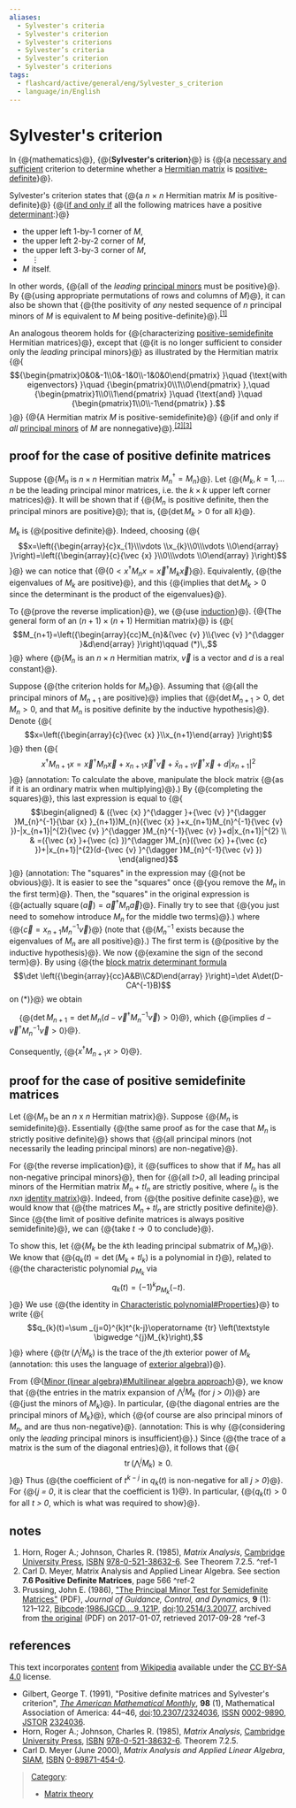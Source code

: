 ```yaml
---
aliases:
  - Sylvester's criteria
  - Sylvester's criterion
  - Sylvester's criterions
  - Sylvester’s criteria
  - Sylvester’s criterion
  - Sylvester’s criterions
tags:
  - flashcard/active/general/eng/Sylvester_s_criterion
  - language/in/English
---
```


# Sylvester's criterion

In {@{mathematics}@}, {@{__Sylvester's criterion__}@} is {@{a [necessary and sufficient](necessary%20and%20sufficient%20condition.md) criterion to determine whether a [Hermitian matrix](Hermitian%20matrix.md) is [positive-definite](definite%20matrix.md)}@}. <!--SR:!2026-02-01,245,330!2026-02-22,261,330!2025-10-03,148,310-->

Sylvester's criterion states that {@{a _n_ × _n_ Hermitian matrix _M_ is positive-definite}@} {@{[if and only if](if%20and%20only%20if.md) all the following matrices have a positive [determinant](determinant.md):}@} <!--SR:!2026-03-27,287,330!2026-03-25,285,330-->

- the upper left 1-by-1 corner of _M_,
- the upper left 2-by-2 corner of _M_,
- the upper left 3-by-3 corner of _M_,
- ${}\quad \vdots$
- _M_ itself.

In other words, {@{all of the _leading_ [principal minors](principal%20minor.md) must be positive}@}. By {@{using appropriate permutations of rows and columns of _M_}@}, it can also be shown that {@{the positivity of _any_ nested sequence of _n_ principal minors of _M_ is equivalent to _M_ being positive-definite}@}.<sup>[\[1\]](#^ref-1)</sup> <!--SR:!2025-11-09,173,310!2026-01-31,243,330!2026-02-03,246,330-->

An analogous theorem holds for {@{characterizing [positive-semidefinite](positive-semidefinite%20matrix.md) Hermitian matrices}@}, except that {@{it is no longer sufficient to consider only the _leading_ principal minors}@} as illustrated by the Hermitian matrix {@{$${\begin{pmatrix}0&0&-1\\0&-1&0\\-1&0&0\end{pmatrix} }\quad {\text{with eigenvectors} }\quad {\begin{pmatrix}0\\1\\0\end{pmatrix} },\quad {\begin{pmatrix}1\\0\\1\end{pmatrix} }\quad {\text{and} }\quad {\begin{pmatrix}1\\0\\-1\end{pmatrix} }.$$}@} {@{A Hermitian matrix _M_ is positive-semidefinite}@} {@{if and only if _all_ [principal minors](principal%20minor.md) of _M_ are nonnegative}@}.<sup>[\[2\]](#^ref-2)</sup><sup>[\[3\]](#^ref-3)</sup> <!--SR:!2026-03-26,286,330!2026-03-12,272,330!2026-03-22,282,330!2026-03-21,281,330!2026-03-08,268,330-->

## proof for the case of positive definite matrices

Suppose {@{$M_{n}$ is $n\times n$ Hermitian matrix $M_{n}^{\dagger }=M_{n}$}@}. Let {@{$M_{k},k=1,\ldots n$ be the leading principal minor matrices, i.e. the $k\times k$ upper left corner matrices}@}. It will be shown that if {@{$M_{n}$ is positive definite, then the principal minors are positive}@}; that is, {@{$\det M_{k}>0$ for all $k$}@}. <!--SR:!2026-02-09,252,330!2026-04-02,293,330!2026-03-11,271,330!2026-03-07,267,330-->

$M_{k}$ is {@{positive definite}@}. Indeed, choosing {@{$$x=\left({\begin{array}{c}x_{1}\\\vdots \\x_{k}\\0\\\vdots \\0\end{array} }\right)=\left({\begin{array}{c}{\vec {x} }\\0\\\vdots \\0\end{array} }\right)$$}@} we can notice that {@{$0<x^{\dagger }M_{n}x={\vec {x} }^{\dagger }M_{k}{\vec {x} }$}@}. Equivalently, {@{the eigenvalues of $M_{k}$ are positive}@}, and this {@{implies that $\det M_{k}>0$ since the determinant is the product of the eigenvalues}@}. <!--SR:!2026-03-25,285,330!2026-02-07,251,330!2026-02-21,260,330!2026-02-10,253,330!2026-04-01,292,330-->

To {@{prove the reverse implication}@}, we {@{use [induction](mathematical%20induction.md)}@}. {@{The general form of an $(n+1)\times (n+1)$ Hermitian matrix}@} is {@{$$M_{n+1}=\left({\begin{array}{cc}M_{n}&{\vec {v} }\\{\vec {v} }^{\dagger }&d\end{array} }\right)\qquad (*)\,,$$}@} where {@{$M_{n}$ is an $n\times n$ Hermitian matrix, ${\vec {v} }$ is a vector and $d$ is a real constant}@}. <!--SR:!2026-04-03,294,330!2026-03-21,281,330!2026-02-19,259,330!2026-03-31,291,330!2026-02-06,249,330-->

Suppose {@{the criterion holds for $M_{n}$}@}. Assuming that {@{all the principal minors of $M_{n+1}$ are positive}@} implies that {@{$\det M_{n+1}>0$, $\det M_{n}>0$, and that $M_{n}$ is positive definite by the inductive hypothesis}@}. Denote {@{$$x=\left({\begin{array}{c}{\vec {x} }\\x_{n+1}\end{array} }\right)$$}@} then {@{$$x^{\dagger }M_{n+1}x={\vec {x} }^{\dagger }M_{n}{\vec {x} }+x_{n+1}{\vec {x} }^{\dagger }{\vec {v} }+{\bar {x} }_{n+1}{\vec {v} }^{\dagger }{\vec {x} }+d|x_{n+1}|^{2}$$}@} \(annotation: To calculate the above, manipulate the block matrix {@{as if it is an ordinary matrix when multiplying}@}.\) By {@{completing the squares}@}, this last expression is equal to {@{$$\begin{aligned} & ({\vec {x} }^{\dagger }+{\vec {v} }^{\dagger }M_{n}^{-1}{\bar {x} }_{n+1})M_{n}({\vec {x} }+x_{n+1}M_{n}^{-1}{\vec {v} })-|x_{n+1}|^{2}{\vec {v} }^{\dagger }M_{n}^{-1}{\vec {v} }+d|x_{n+1}|^{2} \\ & =({\vec {x} }+{\vec {c} })^{\dagger }M_{n}({\vec {x} }+{\vec {c} })+|x_{n+1}|^{2}(d-{\vec {v} }^{\dagger }M_{n}^{-1}{\vec {v} }) \end{aligned}$$}@} \(annotation: The "squares" in the expression may {@{not be obvious}@}. It is easier to see the "squares" once {@{you remove the $M_n$ in the first term}@}. Then, the "squares" in the original expression is {@{actually $\operatorname{square}(\vec a) = {\vec a}^\dagger M_n \vec a$}@}. Finally try to see that {@{you just need to somehow introduce $M_n$ for the middle two terms}@}.\) where {@{${\vec {c} }=x_{n+1}M_{n}^{-1}{\vec {v} }$}@} \(note that {@{$M_{n}^{-1}$ exists because the eigenvalues of $M_{n}$ are all positive}@}.\) The first term is {@{positive by the inductive hypothesis}@}. We now {@{examine the sign of the second term}@}. By using {@{the [block matrix determinant formula](block%20matrix.md#block%20matrix%20operations) $$\det \left({\begin{array}{cc}A&B\\C&D\end{array} }\right)=\det A\det(D-CA^{-1}B)$$ on $(*)$}@} we obtain <p> &emsp; {@{$\det M_{n+1}=\det M_{n}(d-{\vec {v} }^{\dagger }M_{n}^{-1}{\vec {v} })>0$}@}, which {@{implies $d-{\vec {v} }^{\dagger }M_{n}^{-1}{\vec {v} }>0$}@}. <p> Consequently, {@{$x^{\dagger }M_{n+1}x>0$}@}. <!--SR:!2026-02-04,247,330!2026-03-16,276,330!2026-03-17,277,330!2026-03-16,276,330!2026-03-20,280,330!2026-02-02,245,330!2026-02-19,259,330!2025-07-11,55,270!2026-03-16,276,330!2026-03-21,281,330!2026-02-17,257,330!2026-03-20,280,330!2026-03-30,290,330!2026-03-24,284,330!2026-03-08,268,330!2026-01-31,244,330!2025-09-29,128,290!2025-08-23,113,290!2025-08-20,112,290!2026-02-02,246,330-->

## proof for the case of positive semidefinite matrices

Let {@{$M_{n}$ be an _n_ x _n_ Hermitian matrix}@}. Suppose {@{$M_{n}$ is semidefinite}@}. Essentially {@{the same proof as for the case that $M_{n}$ is strictly positive definite}@} shows that {@{all principal minors \(not necessarily the leading principal minors\) are non-negative}@}. <!--SR:!2026-02-18,258,330!2026-02-08,251,330!2026-03-12,272,330!2026-03-29,289,330-->

For {@{the reverse implication}@}, it {@{suffices to show that if $M_{n}$ has all non-negative principal minors}@}, then for {@{all _t\>0_, all leading principal minors of the Hermitian matrix $M_{n}+tI_{n}$ are strictly positive, where $I_{n}$ is the _n_<!-- markdown separator -->x<!-- markdown separator -->_n_ [identity matrix](identity%20matrix.md)}@}. Indeed, from {@{the positive definite case}@}, we would know that {@{the matrices $M_{n}+tI_{n}$ are strictly positive definite}@}. Since {@{the limit of positive definite matrices is always positive semidefinite}@}, we can {@{take $t\to 0$ to conclude}@}. <!--SR:!2026-04-03,294,330!2025-09-21,124,290!2026-02-16,256,330!2026-03-11,271,330!2026-03-23,283,330!2026-02-11,254,330!2026-03-29,289,330-->

To show this, let {@{$M_{k}$ be the _k_<!-- markdown separator -->th leading principal submatrix of $M_{n}$}@}. We know that {@{$q_{k}(t)=\det(M_{k}+tI_{k})$ is a polynomial in _t_}@}, related to {@{the characteristic polynomial $p_{M_{k} }$ via $$q_{k}(t)=(-1)^{k}p_{M_{k} }(-t).$$}@} We use {@{the identity in [Characteristic polynomial\#Properties](characteristic%20polynomial.md#properties)}@} to write {@{$$q_{k}(t)=\sum _{j=0}^{k}t^{k-j}\operatorname {tr} \left(\textstyle \bigwedge ^{j}M_{k}\right),$$}@} where {@{$\operatorname {tr} \left(\bigwedge ^{j}M_{k}\right)$ is the trace of the _j_<!-- markdown separator -->th exterior power of $M_{k}$ \(annotation: this uses the language of [exterior algebra](exterior%20algebra.md)\)}@}. <!--SR:!2026-02-12,255,330!2026-03-15,275,330!2025-12-20,190,270!2026-02-01,244,330!2025-11-10,146,250!2025-11-27,178,310-->

From {@{[Minor \(linear algebra\)\#Multilinear algebra approach](minor%20(linear%20algebra).md#multilinear%20algebra%20approach)}@}, we know that {@{the entries in the matrix expansion of $\bigwedge ^{j}M_{k}$ \(for _j \> 0_\)}@} are {@{just the minors of $M_{k}$}@}. In particular, {@{the diagonal entries are the principal minors of $M_{k}$}@}, which {@{of course are also principal minors of $M_{n}$, and are thus non-negative}@}. \(annotation: This is why {@{considering only the _leading_ principal minors is insufficient}@}.\) Since {@{the trace of a matrix is the sum of the diagonal entries}@}, it follows that {@{$$\operatorname {tr} \left(\textstyle \bigwedge ^{j}M_{k}\right)\geq 0.$$}@} Thus {@{the coefficient of $t^{k-j}$ in $q_{k}(t)$ is non-negative for all _j \> 0_}@}. For {@{_j = 0_, it is clear that the coefficient is 1}@}. In particular, {@{$q_{k}(t)>0$ for all _t \> 0_, which is what was required to show}@}. <!--SR:!2026-03-08,268,330!2026-02-20,259,330!2025-10-18,154,310!2026-03-22,282,330!2026-03-28,288,330!2026-02-07,250,330!2026-03-06,266,330!2026-02-02,245,330!2026-02-24,263,330!2026-02-05,248,330!2026-01-30,243,330-->

## notes

1. <a id="CITEREFHornJohnson1985"></a> Horn, Roger A.; Johnson, Charles R. \(1985\), _Matrix Analysis_, [Cambridge University Press](Cambridge%20University%20Press.md), [ISBN](ISBN%20(identifier).md) [978-0-521-38632-6](https://en.wikipedia.org/wiki/Special:BookSources/978-0-521-38632-6). See Theorem 7.2.5. <a id="^ref-1"></a>^ref-1
2. Carl D. Meyer, Matrix Analysis and Applied Linear Algebra. See section __7.6 Positive Definite Matrices__, page 566 <a id="^ref-2"></a>^ref-2
3. <a id="CITEREFPrussing1986"></a> Prussing, John E. \(1986\), ["The Principal Minor Test for Semidefinite Matrices"](https://web.archive.org/web/20170107084552/http://prussing.ae.illinois.edu/semidef.pdf) \(PDF\), _Journal of Guidance, Control, and Dynamics_, __9__ \(1\): 121–122, [Bibcode](bibcode%20(identifier).md):[1986JGCD....9..121P](https://ui.adsabs.harvard.edu/abs/1986JGCD....9..121P), [doi](doi%20(identifier).md):[10.2514/3.20077](https://doi.org/10.2514%2F3.20077), archived from [the original](http://prussing.ae.illinois.edu/semidef.pdf) \(PDF\) on 2017-01-07, retrieved 2017-09-28 <a id="^ref-3"></a>^ref-3

## references

This text incorporates [content](https://en.wikipedia.org/wiki/Sylvester's_criterion) from [Wikipedia](Wikipedia.md) available under the [CC BY-SA 4.0](https://creativecommons.org/licenses/by-sa/4.0/) license.

- <a id="CITEREFGilbert1991"></a> Gilbert, George T. \(1991\), "Positive definite matrices and Sylvester's criterion", _[The American Mathematical Monthly](American%20Mathematical%20Monthly.md)_, __98__ \(1\), Mathematical Association of America: 44–46, [doi](doi%20(identifier).md):[10.2307/2324036](https://doi.org/10.2307%2F2324036), [ISSN](ISSN%20(identifier).md) [0002-9890](https://search.worldcat.org/issn/0002-9890), [JSTOR](JSTOR%20(identifier).md#content) [2324036](https://www.jstor.org/stable/2324036).
- <a id="CITEREFHornJohnson1985"></a> Horn, Roger A.; Johnson, Charles R. \(1985\), _Matrix Analysis_, [Cambridge University Press](Cambridge%20University%20Press.md), [ISBN](ISBN%20(identifier).md) [978-0-521-38632-6](https://en.wikipedia.org/wiki/Special:BookSources/978-0-521-38632-6). Theorem 7.2.5.
- <a id="CITEREFCarl D. Meyer2000"></a> Carl D. Meyer \(June 2000\), _Matrix Analysis and Applied Linear Algebra_, [SIAM](Society%20for%20Industrial%20and%20Applied%20Mathematics.md), [ISBN](ISBN%20(identifier).md) [0-89871-454-0](https://en.wikipedia.org/wiki/Special:BookSources/0-89871-454-0).

> [Category](https://en.wikipedia.org/wiki/Help:Category):
>
> - [Matrix theory](https://en.wikipedia.org/wiki/Category:Matrix%20theory)
